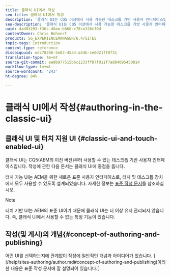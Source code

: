 ```yaml
---
title: 클래식 UI에서 작성
seo-title: 클래식 UI에서 작성
description: '클래식 UI는 CQ5 이상에서 사용 가능한 데스크톱 기반 사용자 인터페이스입니다. 작성에 관한 다음 문서는 클래식 UI에 중점을 둡니다. 터치 기반 UI는 터치 및 데스크톱 장치에서 모두 사용할 수 있도록 설계된 AEM을 위한 새로운 표준 사용자 인터페이스입니다. 자세한 정보는 표준 작성 문서를 참조하십시오. '
seo-description: '클래식 UI는 CQ5 이상에서 사용 가능한 데스크톱 기반 사용자 인터페이스입니다. 작성에 관한 다음 문서는 클래식 UI에 중점을 둡니다. 터치 기반 UI는 터치 및 데스크톱 장치에서 모두 사용할 수 있도록 설계된 AEM을 위한 새로운 표준 사용자 인터페이스입니다. 자세한 정보는 표준 작성 문서를 참조하십시오. '
uuid: 4ad03293-f36c-40ae-b668-c78ce326cf0d
contentOwner: Chris Bohnert
products: SG_EXPERIENCEMANAGER/6.4/SITES
topic-tags: introduction
content-type: reference
discoiquuid: edc78306-5e83-45a4-a44b-ce0d21ff0f31
translation-type: tm+mt
source-git-commit: ee9b977515b6c1233ff87f011f7a8b4095450814
workflow-type: tm+mt
source-wordcount: '243'
ht-degree: 84%

---
```



# 클래식 UI에서 작성{#authoring-in-the-classic-ui}

## 클래식 UI 및 터치 지원 UI {#classic-ui-and-touch-enabled-ui}

클래식 UI는 CQ5(AEM의 이전 버전)부터 사용할 수 있는 데스크톱 기반 사용자 인터페이스입니다. 작성에 관한 다음 문서는 클래식 UI에 중점을 둡니다.

터치 가능 UI는 AEM을 위한 새로운 표준 사용자 인터페이스로, 터치 및 데스크톱 장치에서 모두 사용할 수 있도록 설계되었습니다. 자세한 정보는 [표준 작성 문서](/help/sites-authoring/author.md)를 참조하십시오.

>[!NOTE]
>
>터치 기반 UI는 AEM의 표준 UI이기 때문에 클래식 UI는 더 이상 유지 관리되지 않습니다. 즉, 클래식 UI에서 사용할 수 없는 특정 기능이 있습니다.

## 작성(및 게시)의 개념{#concept-of-authoring-and-publishing}

어떤 UI를 선택하는지에 관계없이 작성에 일반적인 개념과 아이디어가 있습니다. ](/help/sites-authoring/author.md#concept-of-authoring-and-publishing)이러한 내용은 표준 작성 문서에 잘 설명되어 있습니다.[
